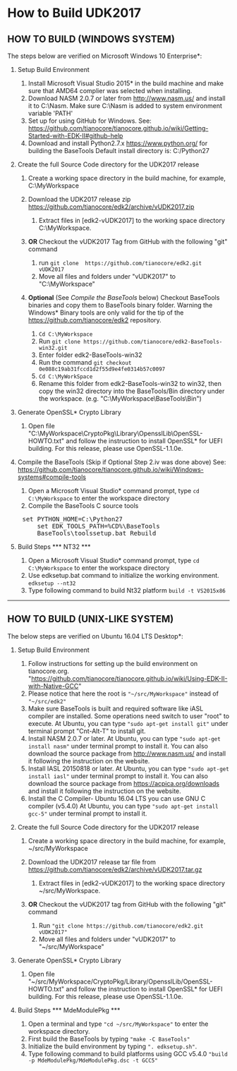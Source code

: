 # How to Build UDK2017 
##                          HOW TO BUILD (WINDOWS SYSTEM)

The steps below are verified on Microsoft Windows 10 Enterprise*:

1.  Setup Build Environment
    1)  Install Microsoft Visual Studio 2015* in the build machine and make
        sure that AMD64 complier was selected when installing.
    2)  Download NASM 2.0.7 or later from http://www.nasm.us/ and install it to
        C:\Nasm. Make sure C:\Nasm is added to system environment variable 'PATH'
    3)  Set up for using GitHub for Windows. See:
    https://github.com/tianocore/tianocore.github.io/wiki/Getting-Started-with-EDK-II#github-help
    4)  Download and install Python2.7.x  https://www.python.org/ for building the BaseTools
        Default install directory is: C:/Python27

2.  Create the full Source Code directory for the UDK2017 release
    1)  Create a working space directory in the build machine, for example, C:\MyWorkspace

    2)  Download the UDK2017 release zip https://github.com/tianocore/edk2/archive/vUDK2017.zip 
        1) Extract files in [edk2-vUDK2017] to the working space directory C:\MyWorkspace.
    
    3) **OR**  Checkout the vUDK2017 Tag from GitHub with the following "git" command <br>
        1) run  `git clone  https://github.com/tianocore/edk2.git vUDK2017`
        2)  Move all files and folders under "vUDK2017" to "C:\MyWorkspace"

	 
    4)  **Optional** (See _Compile the BaseTools_ below) Checkout BaseTools binaries and copy them to BaseTools binary folder.  Warning the Windows* Binary tools are only valid for the tip of the  https://github.com/tianocore/edk2 repository.
         1)  `Cd C:\MyWorkspace`
         2)  Run `git clone https://github.com/tianocore/edk2-BaseTools-win32.git`
         3)  Enter folder edk2-BaseTools-win32
         4)  Run the command `git checkout 0e088c19ab31fccd1d2f55d9e4fe0314b57c0097`
         5)  `Cd C:\MyWorkSpace`
         6)  Rename this folder from edk2-BaseTools-win32 to win32, then copy the win32
           directory into the BaseTools/Bin directory under the workspace. 
           (e.g. "C:\MyWorkspace\BaseTools\Bin\")        

3.  Generate OpenSSL* Crypto Library
    1)  Open file "C:\MyWorkspace\CryptoPkg\Library\OpensslLib\OpenSSL-HOWTO.txt"
        and follow the instruction to install OpenSSL* for UEFI building.
        For this release, please use OpenSSL-1.1.0e.

4.  Compile the BaseTools (Skip if Optional Step 2.iv was done above) See: 
     https://github.com/tianocore/tianocore.github.io/wiki/Windows-systems#compile-tools
    1)  Open a Microsoft Visual Studio* command prompt, type `cd C:\MyWorkspace`
        to enter the  workspace directory
    2)  Compile the BaseTools C source tools  
<pre>
	set PYTHON_HOME=C:\Python27
        set EDK_TOOLS_PATH=%CD%\BaseTools
        BaseTools\toolssetup.bat Rebuild
</pre>

5.  Build Steps
    *** NT32 ***

    1)  Open a Microsoft Visual Studio* command prompt, type `cd C:\MyWorkspace`
        to enter the workspace directory
    2)  Use edksetup.bat command to initialize the working environment.
       `edksetup --nt32`
    3)  Type following command to build Nt32 platform
        `build -t VS2015x86`

---

##                         HOW TO BUILD (UNIX-LIKE SYSTEM)
The below steps are verified on Ubuntu 16.04 LTS Desktop*:

1.  Setup Build Environment
    1)  Follow instructions for setting up the build environment on tianocore.org.
        "https://github.com/tianocore/tianocore.github.io/wiki/Using-EDK-II-with-Native-GCC"
       2) Please notice that here the root is `"~/src/MyWorkspace"` instead
           of `"~/src/edk2"`
       3) Make sure BaseTools is built and required software like iASL compiler
           are installed. Some operations need switch to user "root" to execute.
         At Ubuntu, you can type `"sudo apt-get install git"` under terminal prompt "Cnt-Alt-T" to
           install git.
    2)  Install NASM 2.0.7 or later.
        At Ubuntu, you can type `"sudo apt-get install nasm"` under terminal prompt to
        install it.
        You can also download the source package from http://www.nasm.us/ and
        install it following the instruction on the website.
    3)  Install IASL 20150818 or later.
        At Ubuntu, you can type `"sudo apt-get install iasl"` under terminal prompt to
        install it.
        You can also download the source package from https://acpica.org/downloads
        and install it following the instruction on the website.
     4) Install the C Compiler- Ubuntu 16.04 LTS  you can use GNU C compiler (v5.4.0) 
        At Ubuntu, you can type `"sudo apt-get install gcc-5"` under terminal prompt to install it.


2.  Create the full Source Code directory for the UDK2017 release
    1)  Create a working space directory in the build machine, for example, ~/src/MyWorkspace

    2)  Download the UDK2017 release tar file from 
          https://github.com/tianocore/edk2/archive/vUDK2017.tar.gz
        1) Extract files in [edk2-vUDK2017] to the working space directory ~/src/MyWorkspace.
    3) **OR**  Checkout the vUDK2017 tag from GitHub with the following "git" command 
        1)  Run `"git clone https://github.com/tianocore/edk2.git vUDK2017"`
        2)  Move all files and folders under "vUDK2017" to "~/src/MyWorkspace"
	 
3.  Generate OpenSSL* Crypto Library
    1)  Open file "~/src/MyWorkspace/CryptoPkg/Library/OpensslLib/OpenSSL-HOWTO.txt"
        and follow the instruction to install OpenSSL* for UEFI building.
        For this release, please use OpenSSL-1.1.0e.

4.  Build Steps
    *** MdeModulePkg ***
    1)  Open a terminal and type `"cd ~/src/MyWorkspace"` to enter the workspace
        directory.
    2)  First build the BaseTools by typing 
        `"make -C BaseTools"`
    3)  Initialize the build environment by typing 
        `". edksetup.sh"`.
    4)  Type following command to build platforms using GCC v5.4.0
        `"build  -p MdeModulePkg/MdeModulePkg.dsc -t GCC5"`
